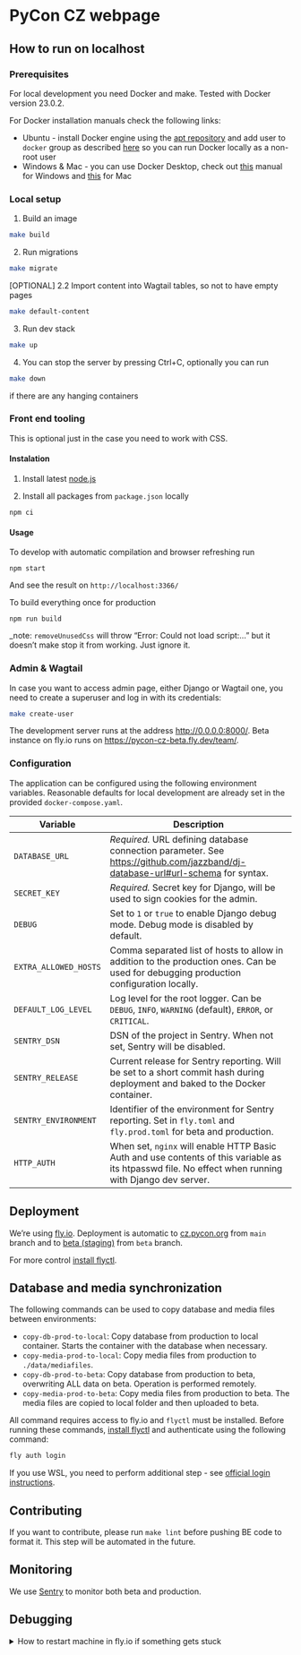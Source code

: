 # PyCon CZ webpage

## How to run on localhost

### Prerequisites
For local development you need Docker and make.
Tested with Docker version 23.0.2.

For Docker installation manuals check the following links:
* Ubuntu - install Docker engine using the [apt repository](https://docs.docker.com/engine/install/ubuntu/#install-using-the-repository) and add user to `docker` group as described [here](https://docs.docker.com/engine/install/linux-postinstall/#manage-docker-as-a-non-root-user) so you can run Docker locally as a non-root user
* Windows & Mac - you can use Docker Desktop, check out [this](https://docs.docker.com/desktop/install/windows-install/) manual for Windows and [this](https://docs.docker.com/desktop/install/mac-install/) for Mac 

### Local setup
1. Build an image
```bash
make build
```
2. Run migrations 
```bash
make migrate
```

[OPTIONAL] 2.2 Import content into Wagtail tables, so not to have empty pages
```bash
make default-content
```

3. Run dev stack
```bash
make up
```

4. You can stop the server by pressing Ctrl+C, optionally you can run 
```bash
make down
```
if there are any hanging containers

### Front end tooling
This is optional just in the case you need to work with CSS.

#### Instalation

1. Install latest [node.js](https://nodejs.org/)

2. Install all packages from `package.json` locally
```shell
npm ci
```

#### Usage
To develop with automatic compilation and browser refreshing run
```shell
npm start
```
And see the result on `http://localhost:3366/`

To build everything once for production
```shell
npm run build
```
_note: `removeUnusedCss` will throw “Error: Could not load script:…” but it doesn’t make stop it from working. Just ignore it.

### Admin & Wagtail
In case you want to access admin page, either Django or Wagtail one, you need to create a superuser and log in with its credentials:
```bash
make create-user
```

The development server runs at the address http://0.0.0.0:8000/. Beta instance on fly.io runs on https://pycon-cz-beta.fly.dev/team/.

### Configuration

The application can be configured using the following environment variables. Reasonable defaults for local development
are already set in the provided `docker-compose.yaml`.

| Variable              | Description                                                                                                                                          |
|-----------------------|------------------------------------------------------------------------------------------------------------------------------------------------------|
| `DATABASE_URL`        | *Required.* URL defining database connection parameter. See https://github.com/jazzband/dj-database-url#url-schema for syntax.                       |
| `SECRET_KEY`          | *Required.* Secret key for Django, will be used to sign cookies for the admin.                                                                       |
| `DEBUG`               | Set to `1` or `true` to enable Django debug mode. Debug mode is disabled by default.                                                                 |
| `EXTRA_ALLOWED_HOSTS` | Comma separated list of hosts to allow in addition to the production ones. Can be used for debugging production configuration locally.               |
| `DEFAULT_LOG_LEVEL`   | Log level for the root logger. Can be `DEBUG`, `INFO`, `WARNING` (default), `ERROR`, or `CRITICAL`.                                                  |
| `SENTRY_DSN`          | DSN of the project in Sentry. When not set, Sentry will be disabled.                                                                                 |
| `SENTRY_RELEASE`      | Current release for Sentry reporting. Will be set to a short commit hash during deployment and baked to the Docker container.                        |
| `SENTRY_ENVIRONMENT`  | Identifier of the environment for Sentry reporting. Set in `fly.toml` and `fly.prod.toml` for beta and production.                                   |
| `HTTP_AUTH`           | When set, `nginx` will enable HTTP Basic Auth and use contents of this variable as its htpasswd file. No effect when running with Django dev server. |

## Deployment
We’re using [fly.io](https://fly.io). Deployment is automatic to [cz.pycon.org](https://cz.pycon.org) from `main` branch and to [beta (staging)](https://pycon-cz-beta.fly.dev) from `beta` branch.

For more control [install flyctl](https://fly.io/docs/hands-on/install-flyctl/).

## Database and media synchronization

The following commands can be used to copy database and media files between environments:

* `copy-db-prod-to-local`: Copy database from production to local container. Starts the container with the database when necessary.
* `copy-media-prod-to-local`: Copy media files from production to `./data/mediafiles`.
* `copy-db-prod-to-beta`: Copy database from production to beta, overwriting ALL data on beta. Operation is performed remotely.
* `copy-media-prod-to-beta`: Copy media files from production to beta. The media files are copied to local folder and then uploaded to beta.

All command requires access to fly.io and `flyctl` must be installed. Before running these commands, [install flyctl](https://fly.io/docs/hands-on/install-flyctl/)
and authenticate using the following command:

```bash
fly auth login
```

If you use WSL, you need to perform additional step - see [official login instructions](https://fly.io/docs/hands-on/sign-in/).

## Contributing
If you want to contribute, please run `make lint` before pushing BE code to format it. This step will be automated in the future.

## Monitoring
We use [Sentry](https://sentry.monitora.cz/) to monitor both beta and production.

## Debugging
<details>
  <summary>How to restart machine in fly.io if something gets stuck</summary>

```
fly machines list --app pycon-cz-beta-db
fly machines restart machine-id --app pycon-cz-beta-db
```
</details>
